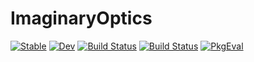 # ImaginaryOptics

[![Stable](https://img.shields.io/badge/docs-stable-blue.svg)](https://marcom.github.io/ImaginaryOptics.jl/stable/)
[![Dev](https://img.shields.io/badge/docs-dev-blue.svg)](https://marcom.github.io/ImaginaryOptics.jl/dev/)
[![Build Status](https://github.com/marcom/ImaginaryOptics.jl/actions/workflows/CI.yml/badge.svg?branch=master)](https://github.com/marcom/ImaginaryOptics.jl/actions/workflows/CI.yml?query=branch%3Amaster)
[![Build Status](https://travis-ci.com/marcom/ImaginaryOptics.jl.svg?branch=master)](https://travis-ci.com/marcom/ImaginaryOptics.jl)
[![PkgEval](https://JuliaCI.github.io/NanosoldierReports/pkgeval_badges/I/ImaginaryOptics.svg)](https://JuliaCI.github.io/NanosoldierReports/pkgeval_badges/I/ImaginaryOptics.html)
